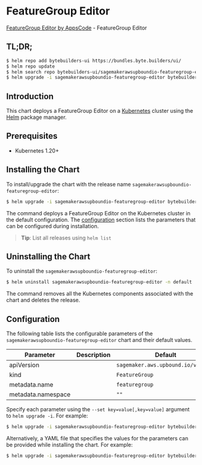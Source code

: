 # FeatureGroup Editor

[FeatureGroup Editor by AppsCode](https://byte.builders) - FeatureGroup Editor

## TL;DR;

```bash
$ helm repo add bytebuilders-ui https://bundles.byte.builders/ui/
$ helm repo update
$ helm search repo bytebuilders-ui/sagemakerawsupboundio-featuregroup-editor --version=v0.4.18
$ helm upgrade -i sagemakerawsupboundio-featuregroup-editor bytebuilders-ui/sagemakerawsupboundio-featuregroup-editor -n default --create-namespace --version=v0.4.18
```

## Introduction

This chart deploys a FeatureGroup Editor on a [Kubernetes](http://kubernetes.io) cluster using the [Helm](https://helm.sh) package manager.

## Prerequisites

- Kubernetes 1.20+

## Installing the Chart

To install/upgrade the chart with the release name `sagemakerawsupboundio-featuregroup-editor`:

```bash
$ helm upgrade -i sagemakerawsupboundio-featuregroup-editor bytebuilders-ui/sagemakerawsupboundio-featuregroup-editor -n default --create-namespace --version=v0.4.18
```

The command deploys a FeatureGroup Editor on the Kubernetes cluster in the default configuration. The [configuration](#configuration) section lists the parameters that can be configured during installation.

> **Tip**: List all releases using `helm list`

## Uninstalling the Chart

To uninstall the `sagemakerawsupboundio-featuregroup-editor`:

```bash
$ helm uninstall sagemakerawsupboundio-featuregroup-editor -n default
```

The command removes all the Kubernetes components associated with the chart and deletes the release.

## Configuration

The following table lists the configurable parameters of the `sagemakerawsupboundio-featuregroup-editor` chart and their default values.

|     Parameter      | Description |                    Default                    |
|--------------------|-------------|-----------------------------------------------|
| apiVersion         |             | <code>sagemaker.aws.upbound.io/v1beta1</code> |
| kind               |             | <code>FeatureGroup</code>                     |
| metadata.name      |             | <code>featuregroup</code>                     |
| metadata.namespace |             | <code>""</code>                               |


Specify each parameter using the `--set key=value[,key=value]` argument to `helm upgrade -i`. For example:

```bash
$ helm upgrade -i sagemakerawsupboundio-featuregroup-editor bytebuilders-ui/sagemakerawsupboundio-featuregroup-editor -n default --create-namespace --version=v0.4.18 --set apiVersion=sagemaker.aws.upbound.io/v1beta1
```

Alternatively, a YAML file that specifies the values for the parameters can be provided while
installing the chart. For example:

```bash
$ helm upgrade -i sagemakerawsupboundio-featuregroup-editor bytebuilders-ui/sagemakerawsupboundio-featuregroup-editor -n default --create-namespace --version=v0.4.18 --values values.yaml
```
